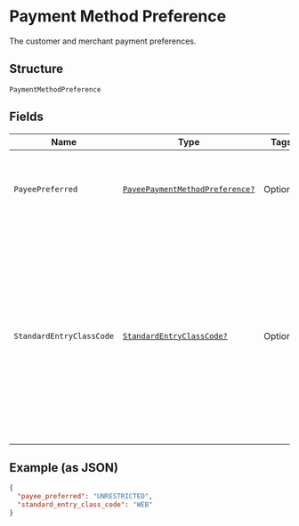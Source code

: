 
# Payment Method Preference

The customer and merchant payment preferences.

## Structure

`PaymentMethodPreference`

## Fields

| Name | Type | Tags | Description |
|  --- | --- | --- | --- |
| `PayeePreferred` | [`PayeePaymentMethodPreference?`](../../doc/models/payee-payment-method-preference.md) | Optional | The merchant-preferred payment methods.<br><br>**Default**: `PayeePaymentMethodPreference.UNRESTRICTED`<br><br>**Constraints**: *Minimum Length*: `1`, *Maximum Length*: `255`, *Pattern*: `^[0-9A-Z_]+$` |
| `StandardEntryClassCode` | [`StandardEntryClassCode?`](../../doc/models/standard-entry-class-code.md) | Optional | NACHA (the regulatory body governing the ACH network) requires that API callers (merchants, partners) obtain the consumer’s explicit authorization before initiating a transaction. To stay compliant, you’ll need to make sure that you retain a compliant authorization for each transaction that you originate to the ACH Network using this API. ACH transactions are categorized (using SEC codes) by how you capture authorization from the Receiver (the person whose bank account is being debited or credited). PayPal supports the following SEC codes.<br><br>**Default**: `StandardEntryClassCode.WEB`<br><br>**Constraints**: *Minimum Length*: `3`, *Maximum Length*: `255` |

## Example (as JSON)

```json
{
  "payee_preferred": "UNRESTRICTED",
  "standard_entry_class_code": "WEB"
}
```

